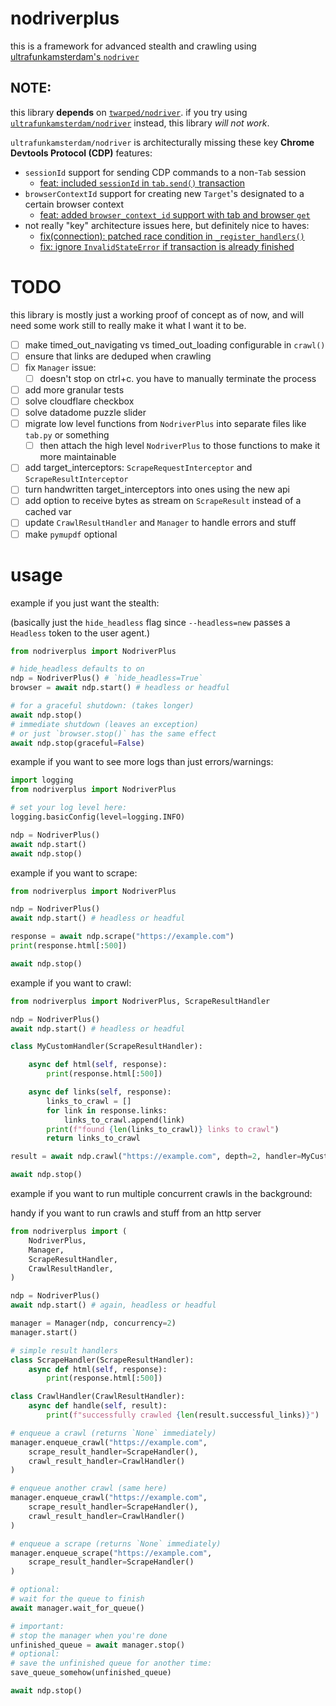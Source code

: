 # nodriverplus
this is a framework for advanced stealth and crawling using [ultrafunkamsterdam's `nodriver`](https://github.com/ultrafunkamsterdam/nodriver)

## **NOTE:**
this library **depends** on [`twarped/nodriver`](https://github.com/twarped/nodriver). if you try using [`ultrafunkamsterdam/nodriver`](https://github.com/ultrafunkamsterdam/nodriver) instead, this library *will not work*.

`ultrafunkamsterdam/nodriver` is architecturally missing these key **Chrome Devtools Protocol (CDP)** features:
- `sessionId` support for sending CDP commands to a non-`Tab` session
  - [feat: included `sessionId` in `tab.send()` transaction](https://github.com/twarped/nodriver/commit/bf1dfda6cb16a31d2fd302f370f130dda3a3413b)
- `browserContextId` support for creating new `Target`'s designated to a certain browser context
  - [feat: added `browser_context_id` support with tab and browser `get`](https://github.com/twarped/nodriver/commit/1dcb52e8063bad359a3f2978b83f44e20dfbca68)
- not really "key" architecture issues here, but definitely nice to haves: 
  - [fix(connection): patched race condition in `_register_handlers()`](https://github.com/twarped/nodriver/commit/fe0d05dcd6180e77350120479a3d073bf86cc9a8)
  - [fix: ignore `InvalidStateError` if transaction is already finished](https://github.com/twarped/nodriver/commit/5fca5b4b22f37af47194b844d6e4d062be777a14)

# **TODO**
this library is mostly just a working proof of concept as of now, and will need some work still to really make it what I want it to be.

- [ ] make timed_out_navigating vs timed_out_loading configurable in `crawl()`
- [ ] ensure that links are deduped when crawling
- [ ] fix `Manager` issue:
	- [ ] doesn't stop on ctrl+c. you have to manually terminate the process
- [ ] add more granular tests
- [ ] solve cloudflare checkbox
- [ ] solve datadome puzzle slider
- [ ] migrate low level functions from `NodriverPlus` into separate files like `tab.py` or something
	- [ ] then attach the high level `NodriverPlus` to those functions to make it more maintainable
- [ ] add target_interceptors: `ScrapeRequestInterceptor` and `ScrapeResultInterceptor`
- [ ] turn handwritten target_interceptors into ones using the new api
- [ ] add option to receive bytes as stream on `ScrapeResult` instead of a cached var
- [ ] update `CrawlResultHandler` and `Manager` to handle errors and stuff
- [ ] make `pymupdf` optional

# usage

example if you just want the stealth:

(basically just the `hide_headless` flag since `--headless=new` passes a `Headless` token to the user agent.)
```python
from nodriverplus import NodriverPlus

# hide_headless defaults to on
ndp = NodriverPlus() # `hide_headless=True`
browser = await ndp.start() # headless or headful

# for a graceful shutdown: (takes longer)
await ndp.stop()
# immediate shutdown (leaves an exception)
# or just `browser.stop()` has the same effect
await ndp.stop(graceful=False)
```

example if you want to see more logs than just errors/warnings:
```python
import logging
from nodriverplus import NodriverPlus

# set your log level here:
logging.basicConfig(level=logging.INFO)

ndp = NodriverPlus()
await ndp.start()
await ndp.stop()
```

example if you want to scrape:
```python
from nodriverplus import NodriverPlus

ndp = NodriverPlus()
await ndp.start() # headless or headful

response = await ndp.scrape("https://example.com")
print(response.html[:500])

await ndp.stop()
```

example if you want to crawl:
```python
from nodriverplus import NodriverPlus, ScrapeResultHandler

ndp = NodriverPlus()
await ndp.start() # headless or headful

class MyCustomHandler(ScrapeResultHandler):

    async def html(self, response):
        print(response.html[:500])

    async def links(self, response):
        links_to_crawl = []
        for link in response.links:
            links_to_crawl.append(link)
        print(f"found {len(links_to_crawl)} links to crawl")
        return links_to_crawl

result = await ndp.crawl("https://example.com", depth=2, handler=MyCustomHandler())

await ndp.stop()
```

example if you want to run multiple concurrent crawls in the background:

handy if you want to run crawls and stuff from an http server
```python
from nodriverplus import (
    NodriverPlus,
    Manager,
    ScrapeResultHandler,
    CrawlResultHandler,
)

ndp = NodriverPlus()
await ndp.start() # again, headless or headful

manager = Manager(ndp, concurrency=2)
manager.start()

# simple result handlers
class ScrapeHandler(ScrapeResultHandler):
    async def html(self, response):
        print(response.html[:500])

class CrawlHandler(CrawlResultHandler):
    async def handle(self, result):
        print(f"successfully crawled {len(result.successful_links)}")

# enqueue a crawl (returns `None` immediately)
manager.enqueue_crawl("https://example.com",
    scrape_result_handler=ScrapeHandler(),
    crawl_result_handler=CrawlHandler()
)

# enqueue another crawl (same here)
manager.enqueue_crawl("https://example.com",
    scrape_result_handler=ScrapeHandler(),
    crawl_result_handler=CrawlHandler()
)

# enqueue a scrape (returns `None` immediately)
manager.enqueue_scrape("https://example.com",
    scrape_result_handler=ScrapeHandler()
)

# optional:
# wait for the queue to finish
await manager.wait_for_queue()

# important:
# stop the manager when you're done
unfinished_queue = await manager.stop()
# optional:
# save the unfinished queue for another time:
save_queue_somehow(unfinished_queue)

await ndp.stop()
```
